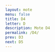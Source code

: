 ```yaml
---
layout: mote
menu: false
title: D4
letter: D
description: Mote D4
permalink: /D4/
prev: D3
next: D5
---
```

